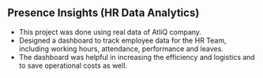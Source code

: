 ## Presence Insights (HR Data Analytics)  

- This project was done using real data of AtliQ company.
- Designed a dashboard to track employee data for the HR Team, including working hours, attendance, performance and leaves. 
- The dashboard was helpful in increasing the efficiency and logistics and to save operational costs as well.
